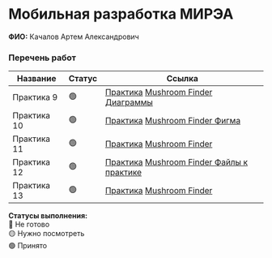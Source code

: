# Мобильная разработка МИРЭА
**ФИО:** Качалов Артем Александрович

### Перечень работ

Название            | Статус | Ссылка
--------------------|--------|--------
Практика 9 | 🟢 | <a href="https://github.com/Artyomka334/Lesson1/tree/master/MovieProject">Практика</a> <a href="https://github.com/Artyomka334/Lesson1/tree/master/MushroomFinder"> Mushroom Finder </a> <a href="https://github.com/Artyomka334/Lesson1/tree/master/MushroomFinder#readme">Диаграммы</a>
Практика 10 | 🟢 | <a href="https://github.com/Artyomka334/Lesson1/tree/master/Lesson10">Практика</a> <a href="https://github.com/Artyomka334/Lesson1/tree/master/MushroomFinder"> Mushroom Finder </a> <a href="https://www.figma.com/design/flN9bnZP0MuWJ9Yr8u1IXp/Untitled?node-id=0-1&node-type=canvas&t=deonXJ4zfme8sB0M-0e">Фигма</a>
Практика 11 | 🟢 | <a href="https://github.com/Artyomka334/Lesson1/tree/master/Lesson11">Практика</a> <a href="https://github.com/Artyomka334/Lesson1/tree/master/MushroomFinder"> Mushroom Finder </a>
Практика 12 | 🟢 | <a href="https://github.com/Artyomka334/Lesson1/tree/master/Lesson12">Практика</a> <a href="https://github.com/Artyomka334/Lesson1/tree/master/MushroomFinder"> Mushroom Finder </a> <a href="https://github.com/Artyomka334/Lesson1/blob/master/Lesson12/README.md">Файлы к практике</a>
Практика 13 | 🟢 | <a href="https://github.com/Artyomka334/Lesson1/tree/master/Lesson13">Практика</a> <a href="https://github.com/Artyomka334/Lesson1/tree/master/MushroomFinder"> Mushroom Finder </a>

**Статусы выполнения:** <br>
🔴 Не готово <br>
🟡 Нужно посмотреть <br>
🟢 Принято <br>
